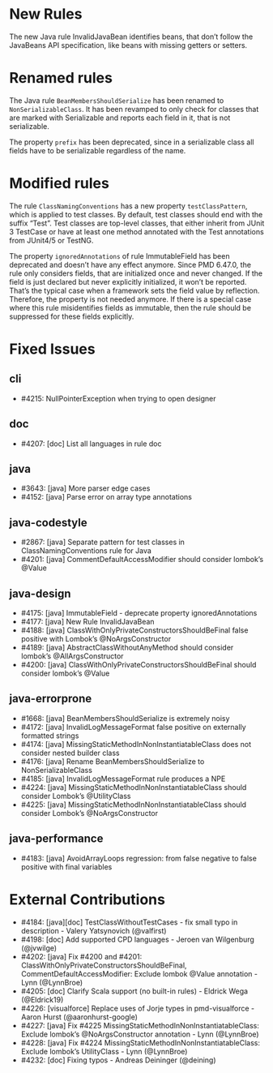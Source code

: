 # New Rules

The new Java rule InvalidJavaBean identifies beans, that don’t follow the JavaBeans API specification, like beans with missing getters or setters.

<rule ref="category/java/design.xml/InvalidJavaBean"/>

# Renamed rules

The Java rule `BeanMembersShouldSerialize` has been renamed to `NonSerializableClass`. It has been revamped to only check for classes that are marked with Serializable and reports each field in it, that is not serializable.

The property `prefix` has been deprecated, since in a serializable class all fields have to be serializable regardless of the name.


# Modified rules

The rule `ClassNamingConventions` has a new property `testClassPattern`, which is applied to test classes. By default, test classes should end with the suffix “Test”. Test classes are top-level classes, that either inherit from JUnit 3 TestCase or have at least one method annotated with the Test annotations from JUnit4/5 or TestNG.

The property `ignoredAnnotations` of rule ImmutableField has been deprecated and doesn’t have any effect anymore. Since PMD 6.47.0, the rule only considers fields, that are initialized once and never changed. If the field is just declared but never explicitly initialized, it won’t be reported. That’s the typical case when a framework sets the field value by reflection. Therefore, the property is not needed anymore. If there is a special case where this rule misidentifies fields as immutable, then the rule should be suppressed for these fields explicitly.

# Fixed Issues

## cli
- #4215: NullPointerException when trying to open designer
## doc
- #4207: [doc] List all languages in rule doc
## java
- #3643: [java] More parser edge cases
- #4152: [java] Parse error on array type annotations
## java-codestyle
- #2867: [java] Separate pattern for test classes in ClassNamingConventions rule for Java
- #4201: [java] CommentDefaultAccessModifier should consider lombok’s @Value
## java-design
- #4175: [java] ImmutableField - deprecate property ignoredAnnotations
- #4177: [java] New Rule InvalidJavaBean
- #4188: [java] ClassWithOnlyPrivateConstructorsShouldBeFinal false positive with Lombok’s @NoArgsConstructor
- #4189: [java] AbstractClassWithoutAnyMethod should consider lombok’s @AllArgsConstructor
- #4200: [java] ClassWithOnlyPrivateConstructorsShouldBeFinal should consider lombok’s @Value
## java-errorprone
- #1668: [java] BeanMembersShouldSerialize is extremely noisy
- #4172: [java] InvalidLogMessageFormat false positive on externally formatted strings
- #4174: [java] MissingStaticMethodInNonInstantiatableClass does not consider nested builder class
- #4176: [java] Rename BeanMembersShouldSerialize to NonSerializableClass
- #4185: [java] InvalidLogMessageFormat rule produces a NPE
- #4224: [java] MissingStaticMethodInNonInstantiatableClass should consider Lombok’s @UtilityClass
- #4225: [java] MissingStaticMethodInNonInstantiatableClass should consider Lombok’s @NoArgsConstructor
## java-performance
- #4183: [java] AvoidArrayLoops regression: from false negative to false positive with final variables

# External Contributions

- #4184: [java][doc] TestClassWithoutTestCases - fix small typo in description - Valery Yatsynovich (@valfirst)
- #4198: [doc] Add supported CPD languages - Jeroen van Wilgenburg (@jvwilge)
- #4202: [java] Fix #4200 and #4201: ClassWithOnlyPrivateConstructorsShouldBeFinal, CommentDefaultAccessModifier: Exclude lombok @Value annotation - Lynn (@LynnBroe)
- #4205: [doc] Clarify Scala support (no built-in rules) - Eldrick Wega (@Eldrick19)
- #4226: [visualforce] Replace uses of Jorje types in pmd-visualforce - Aaron Hurst (@aaronhurst-google)
- #4227: [java] Fix #4225 MissingStaticMethodInNonInstantiatableClass: Exclude lombok’s @NoArgsConstructor annotation - Lynn (@LynnBroe)
- #4228: [java] Fix #4224 MissingStaticMethodInNonInstantiatableClass: Exclude lombok’s UtilityClass - Lynn (@LynnBroe)
- #4232: [doc] Fixing typos - Andreas Deininger (@deining)
